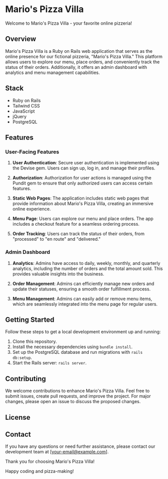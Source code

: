 # Mario's Pizza Villa

Welcome to Mario's Pizza Villa - your favorite online pizzeria!

## Overview

Mario's Pizza Villa is a Ruby on Rails web application that serves as the online presence for our fictional pizzeria, "Mario's Pizza Villa." This platform allows users to explore our menu, place orders, and conveniently track the status of their orders. Additionally, it offers an admin dashboard with analytics and menu management capabilities.

## Stack

- Ruby on Rails
- Tailwind CSS
- JavaScript
- jQuery
- PostgreSQL

## Features

### User-Facing Features

1. **User Authentication**: Secure user authentication is implemented using the Devise gem. Users can sign up, log in, and manage their profiles.

2. **Authorization**: Authorization for user actions is managed using the Pundit gem to ensure that only authorized users can access certain features.

3. **Static Web Pages**: The application includes static web pages that provide information about Mario's Pizza Villa, creating an immersive online experience.

4. **Menu Page**: Users can explore our menu and place orders. The app includes a checkout feature for a seamless ordering process.

5. **Order Tracking**: Users can track the status of their orders, from "processed" to "en route" and "delivered."

### Admin Dashboard

1. **Analytics**: Admins have access to daily, weekly, monthly, and quarterly analytics, including the number of orders and the total amount sold. This provides valuable insights into the business.

2. **Order Management**: Admins can efficiently manage new orders and update their statuses, ensuring a smooth order fulfillment process.

3. **Menu Management**: Admins can easily add or remove menu items, which are seamlessly integrated into the menu page for regular users.

## Getting Started

Follow these steps to get a local development environment up and running:

1. Clone this repository.
2. Install the necessary dependencies using `bundle install`.
3. Set up the PostgreSQL database and run migrations with `rails db:setup`.
4. Start the Rails server: `rails server`.

## Contributing

We welcome contributions to enhance Mario's Pizza Villa. Feel free to submit issues, create pull requests, and improve the project. For major changes, please open an issue to discuss the proposed changes.

## License



## Contact

If you have any questions or need further assistance, please contact our development team at [your-email@example.com].

Thank you for choosing Mario's Pizza Villa!

Happy coding and pizza-making!
